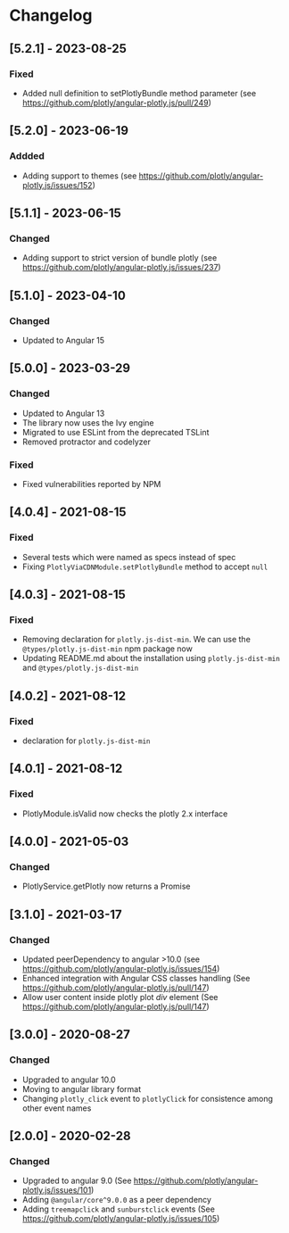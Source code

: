 # Changelog


## [5.2.1] - 2023-08-25
### Fixed
- Added null definition to setPlotlyBundle method parameter (see https://github.com/plotly/angular-plotly.js/pull/249)

## [5.2.0] - 2023-06-19
### Addded
- Adding support to themes (see https://github.com/plotly/angular-plotly.js/issues/152)

## [5.1.1] - 2023-06-15
### Changed
- Adding support to strict version of bundle plotly (see https://github.com/plotly/angular-plotly.js/issues/237)

## [5.1.0] - 2023-04-10
### Changed
- Updated to Angular 15

## [5.0.0] - 2023-03-29
### Changed
- Updated to Angular 13
- The library now uses the Ivy engine
- Migrated to use ESLint from the deprecated TSLint
- Removed protractor and codelyzer
### Fixed
- Fixed vulnerabilities reported by NPM

## [4.0.4] - 2021-08-15
### Fixed
- Several tests which were named as specs instead of spec
- Fixing `PlotlyViaCDNModule.setPlotlyBundle` method to accept `null`

## [4.0.3] - 2021-08-15
### Fixed
- Removing declaration for `plotly.js-dist-min`. We can use the `@types/plotly.js-dist-min` npm package now
- Updating README.md about the installation using `plotly.js-dist-min` and `@types/plotly.js-dist-min`

## [4.0.2] - 2021-08-12
### Fixed
- declaration for `plotly.js-dist-min`

## [4.0.1] - 2021-08-12
### Fixed
- PlotlyModule.isValid now checks the plotly 2.x interface

## [4.0.0] - 2021-05-03
### Changed
- PlotlyService.getPlotly now returns a Promise

## [3.1.0] - 2021-03-17
### Changed
- Updated peerDependency to angular >10.0 (see https://github.com/plotly/angular-plotly.js/issues/154)
- Enhanced integration with Angular CSS classes handling (See https://github.com/plotly/angular-plotly.js/pull/147)
- Allow user content inside plotly plot *div* element (See https://github.com/plotly/angular-plotly.js/pull/147)

## [3.0.0] - 2020-08-27
### Changed
- Upgraded to angular 10.0
- Moving to angular library format
- Changing `plotly_click` event to `plotlyClick` for consistence among other event names


## [2.0.0] - 2020-02-28
### Changed
- Upgraded to angular 9.0 (See https://github.com/plotly/angular-plotly.js/issues/101)
- Adding `@angular/core^9.0.0` as a peer dependency
- Adding `treemapclick` and `sunburstclick` events (See https://github.com/plotly/angular-plotly.js/issues/105)
